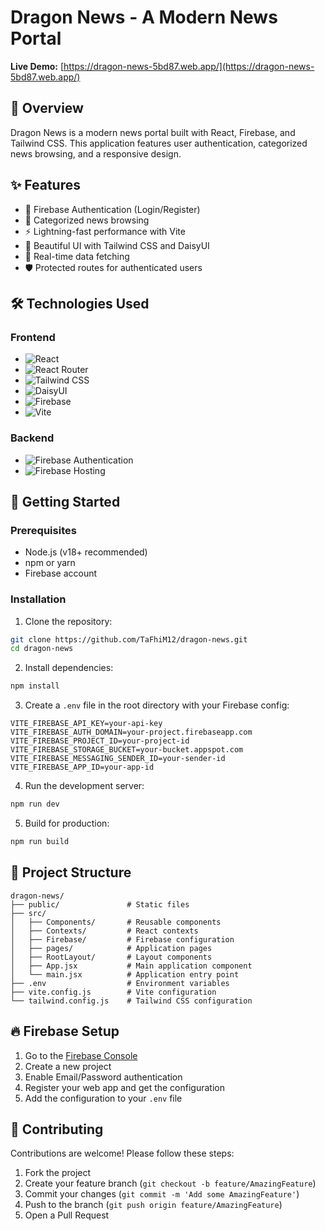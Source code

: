# Dragon News - A Modern News Portal

**Live Demo:** [https://dragon-news-5bd87.web.app/](https://dragon-news-5bd87.web.app/)

## 📌 Overview

Dragon News is a modern news portal built with React, Firebase, and Tailwind CSS. This application features user authentication, categorized news browsing, and a responsive design.

## ✨ Features

- 🔐 Firebase Authentication (Login/Register)
- 📰 Categorized news browsing
- ⚡ Lightning-fast performance with Vite
- 🎨 Beautiful UI with Tailwind CSS and DaisyUI
- 🔄 Real-time data fetching
- 🛡️ Protected routes for authenticated users

## 🛠️ Technologies Used

### Frontend
- ![React](https://img.shields.io/badge/React-19.1.0-blue)
- ![React Router](https://img.shields.io/badge/React_Router-7.6.2-orange)
- ![Tailwind CSS](https://img.shields.io/badge/Tailwind_CSS-4.1.8-06B6D4)
- ![DaisyUI](https://img.shields.io/badge/DaisyUI-5.0.43-FF7AC1)
- ![Firebase](https://img.shields.io/badge/Firebase-11.8.1-FFCA28)
- ![Vite](https://img.shields.io/badge/Vite-6.3.5-646CFF)

### Backend
- ![Firebase Authentication](https://img.shields.io/badge/Firebase_Auth-✓-green)
- ![Firebase Hosting](https://img.shields.io/badge/Firebase_Hosting-✓-green)

## 🚀 Getting Started

### Prerequisites
- Node.js (v18+ recommended)
- npm or yarn
- Firebase account

### Installation

1. Clone the repository:
```bash
git clone https://github.com/TaFhiM12/dragon-news.git
cd dragon-news
```

2. Install dependencies:
```bash
npm install
```

3. Create a `.env` file in the root directory with your Firebase config:
```env
VITE_FIREBASE_API_KEY=your-api-key
VITE_FIREBASE_AUTH_DOMAIN=your-project.firebaseapp.com
VITE_FIREBASE_PROJECT_ID=your-project-id
VITE_FIREBASE_STORAGE_BUCKET=your-bucket.appspot.com
VITE_FIREBASE_MESSAGING_SENDER_ID=your-sender-id
VITE_FIREBASE_APP_ID=your-app-id
```

4. Run the development server:
```bash
npm run dev
```

5. Build for production:
```bash
npm run build
```

## 📂 Project Structure

```
dragon-news/
├── public/               # Static files
├── src/
│   ├── Components/       # Reusable components
│   ├── Contexts/         # React contexts
│   ├── Firebase/         # Firebase configuration
│   ├── pages/            # Application pages
│   ├── RootLayout/       # Layout components
│   ├── App.jsx           # Main application component
│   └── main.jsx          # Application entry point
├── .env                  # Environment variables
├── vite.config.js        # Vite configuration
└── tailwind.config.js    # Tailwind CSS configuration
```

## 🔥 Firebase Setup

1. Go to the [Firebase Console](https://console.firebase.google.com/)
2. Create a new project
3. Enable Email/Password authentication
4. Register your web app and get the configuration
5. Add the configuration to your `.env` file

## 🤝 Contributing

Contributions are welcome! Please follow these steps:

1. Fork the project
2. Create your feature branch (`git checkout -b feature/AmazingFeature`)
3. Commit your changes (`git commit -m 'Add some AmazingFeature'`)
4. Push to the branch (`git push origin feature/AmazingFeature`)
5. Open a Pull Request
